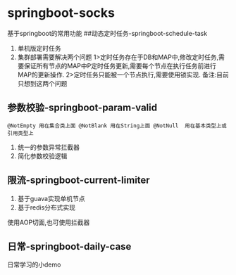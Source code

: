 # springboot-socks
基于springboot的常用功能
##动态定时任务-springboot-schedule-task
1. 单机版定时任务
2. 集群部署需要解决两个问题 
    1>定时任务存在于DB和MAP中,修改定时任务,需要保证所有节点的MAP中P定时任务更新,需要每个节点在执行任务前进行MAP的更新操作.
    2>定时任务只能被一个节点执行,需要使用锁实现.
备注:目前只想到这两个问题

## 参数校验-springboot-param-valid
`
@NotEmpty 用在集合类上面
@NotBlank 用在String上面
@NotNull  用在基本类型上或引用类型上
`
1. 统一的参数异常拦截器
2. 简化参数校验逻辑

## 限流-springboot-current-limiter
1. 基于guava实现单机节点
2. 基于redis分布式实现

使用AOP切面,也可使用拦截器

## 日常-springboot-daily-case
日常学习的小demo

